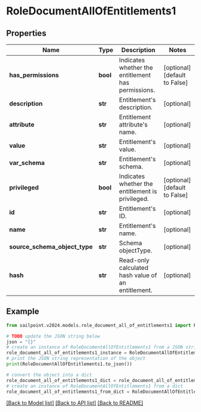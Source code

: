 # RoleDocumentAllOfEntitlements1


## Properties

Name | Type | Description | Notes
------------ | ------------- | ------------- | -------------
**has_permissions** | **bool** | Indicates whether the entitlement has permissions. | [optional] [default to False]
**description** | **str** | Entitlement&#39;s description. | [optional] 
**attribute** | **str** | Entitlement attribute&#39;s name. | [optional] 
**value** | **str** | Entitlement&#39;s value. | [optional] 
**var_schema** | **str** | Entitlement&#39;s schema. | [optional] 
**privileged** | **bool** | Indicates whether the entitlement is privileged. | [optional] [default to False]
**id** | **str** | Entitlement&#39;s ID. | [optional] 
**name** | **str** | Entitlement&#39;s name. | [optional] 
**source_schema_object_type** | **str** | Schema objectType. | [optional] 
**hash** | **str** | Read-only calculated hash value of an entitlement. | [optional] 

## Example

```python
from sailpoint.v2024.models.role_document_all_of_entitlements1 import RoleDocumentAllOfEntitlements1

# TODO update the JSON string below
json = "{}"
# create an instance of RoleDocumentAllOfEntitlements1 from a JSON string
role_document_all_of_entitlements1_instance = RoleDocumentAllOfEntitlements1.from_json(json)
# print the JSON string representation of the object
print(RoleDocumentAllOfEntitlements1.to_json())

# convert the object into a dict
role_document_all_of_entitlements1_dict = role_document_all_of_entitlements1_instance.to_dict()
# create an instance of RoleDocumentAllOfEntitlements1 from a dict
role_document_all_of_entitlements1_from_dict = RoleDocumentAllOfEntitlements1.from_dict(role_document_all_of_entitlements1_dict)
```
[[Back to Model list]](../README.md#documentation-for-models) [[Back to API list]](../README.md#documentation-for-api-endpoints) [[Back to README]](../README.md)


